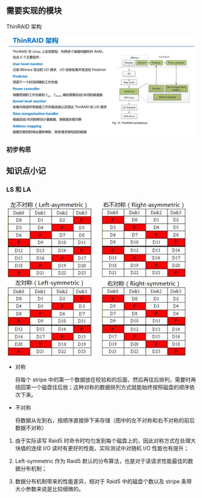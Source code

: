 <!--
 * @Author: Chen Shi
 * @Date: 2023-11-23 11:19:11
 * @Description: 
-->
## 需要实现的模块

ThinRAID 架构

![](readme.assets/thinraid.png)

### 初步构思


## 知识点小记

### LS 和 LA

![](readme.assets/raid5layout.png)

* 对称
  
  将每个 stripe 中的第一个数据放在校验和的后面，然后再往后排列，需要时再绕回第一个磁盘往后放；这种对称的数据排列方式就能始终按照磁盘的顺序依次下来。

* 不对称
  
  将数据从左到右，按顺序直接排下来存储（图中的左不对称和右不对称的前后数据不对称）


1. 由于实际读写 Raid5 时命令时均匀发到每个磁盘上的，因此对称方式在处理大块值的连续 I/O 读时有更好的性能，实际测试中对随机 I/O 性能也有提升；

2. Left-symmetric 作为 Raid5 默认的分布算法，也是对于读请求性能最佳的数据分布机制；

3. 数据分布机制带来的性能差异，相对于 Raid5 中的磁盘个数以及 stripe 条带大小参数来说是比较细微的。